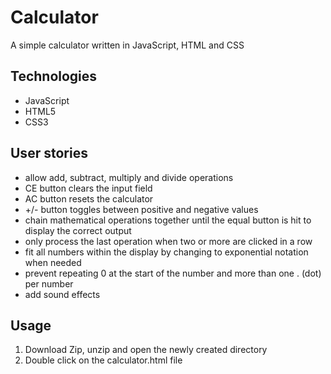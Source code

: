# Calculator

A simple calculator written in JavaScript, HTML and CSS

## Technologies
* JavaScript
* HTML5
* CSS3

## User stories
* allow add, subtract, multiply and divide operations
* CE button clears the input field
* AC button resets the calculator
* +/- button toggles between positive and negative values
* chain mathematical operations together until the equal button is hit to display the correct output
* only process the last operation when two or more are clicked in a row
* fit all numbers within the display by changing to exponential notation when needed
* prevent repeating 0 at the start of the number and more than one . (dot) per number
* add sound effects

## Usage
1. Download Zip, unzip and open the newly created directory
2. Double click on the calculator.html file
